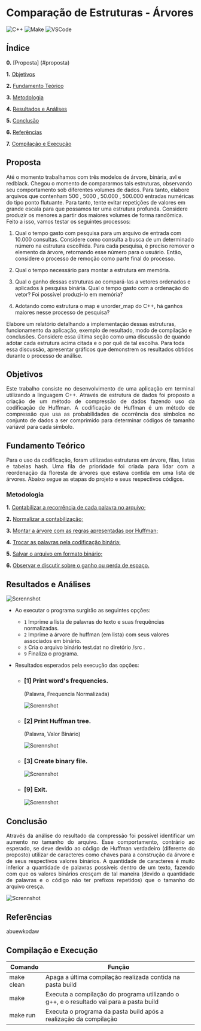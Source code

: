 # Comparação de Estruturas - Árvores

![C++](https://img.shields.io/badge/Linguagem-C++-green.svg)
![Make](https://img.shields.io/badge/Compilacao-Make-orange)
![VSCode](https://img.shields.io/badge/IDE-VSCode-informational)

## Índice

__0.__ [Proposta] (#proposta)

__1.__ [Objetivos](#objetivos)

__2.__ [Fundamento Teórico](#fundamento-teórico)

__3.__ [Metodologia](#metodologia)

__4.__ [Resultados e Análises](#resultados-e-análises)

__5.__ [Conclusão](#discussão-dos-resultados)

__6.__ [Referências](#referências)

__7.__ [Compilação e Execução](#compilação-e-execução)

## Proposta

Até o momento trabalhamos com três modelos de árvore, binária, avl e redblack. Chegou o momento de compararmos tais estruturas, observando seu comportamento sob diferentes volumes de dados. Para tanto, elabore arquivos que contenham 500 , 5000 , 50.000 , 500.000 entradas numéricas do tipo ponto flutuante. Para tanto, tente evitar repetições de valores em grande escala para que possamos ter uma estrutura profunda. Considere produzir os menores a partir dos maiores volumes de forma randômica. Feito a isso, vamos testar os seguintes processos:

1) Qual o tempo gasto com pesquisa para um arquivo de entrada com 10.000 consultas. Considere como consulta a busca de um determinado número na estrutura escolhida. Para cada pesquisa, é preciso remover o elemento da árvore, retornando esse número para o usuário. Então, considere o processo de remoção como parte final do processo. 

2) Qual o tempo necessário para montar a estrutura em memória. 

3) Qual o ganho dessas estruturas ao compará-las a vetores ordenados e aplicados à pesquisa binária. Qual o tempo gasto com a ordenação do vetor? Foi possível produzi-lo em memória? 

4) Adotando como estrutura o map e unorder_map do C++, há ganhos maiores nesse processo de pesquisa?

Elabore um relatório detalhando a implementação dessas estruturas, funcionamento da aplicação, exemplo de resultado, modo de compilação e conclusões. Considere essa última seção como uma discussão de quando adotar cada estrutura acima citada e o por quê de tal escolha. Para toda essa discussão, apresentar gráficos que demonstrem os resultados obtidos durante o processo de análise. 

## Objetivos

<p align="justify">
    Este trabalho consiste no desenvolvimento de uma aplicação em terminal utilizando a linguagem C++. Através de estrutura de dados foi proposto a criação de um método de compressão de dados fazendo uso da codificação de Huffman. A codificação de Huffman é um método de compressão que usa as probabilidades de ocorrência dos símbolos no conjunto de dados a ser comprimido para determinar códigos de tamanho variável para cada símbolo.    
</p>

## Fundamento Teórico
<p align="justify">
    Para o uso da codificação, foram utilizadas estruturas em árvore, filas, listas e tabelas hash. Uma fila de prioridade foi criada para lidar com a reordenação da floresta de árvores que estava contida em uma lista de árvores. Abaixo segue as etapas do projeto e seus respectivos códigos.
</p>

### Metodologia

__1.__ [Contabilizar a recorrência de cada palavra no arquivo;](https://github.com/diegohat/huffman/blob/main/src/tree.cpp#L41)

__2.__ [Normalizar a contabilização;](https://github.com/diegohat/huffman/blob/main/src/tree.cpp#L49)

__3.__ [Montar a árvore com as regras apresentadas por Huffman;](https://github.com/diegohat/huffman/blob/main/src/tree.cpp#L95)

__4.__ [Trocar as palavras pela codificação binária;](https://github.com/diegohat/huffman/blob/main/src/tree.cpp#L62)

__5.__ [Salvar o arquivo em formato binário;](https://github.com/diegohat/huffman/blob/main/src/tree.cpp#L138)

__6.__ [Observar e discutir sobre o ganho ou perda de espaço.](#discussão-dos-resultados)

## Resultados e Análises

![Scrennshot](img/menuPrincipal.jpg)

- Ao executar o programa surgirão as seguintes opções:
    - `1` Imprime a lista de palavras do texto e suas frequências normalizadas.
    - `2` Imprime a árvore de huffman (em lista) com seus valores associados em binário.
    - `3` Cria o arquivo binário test.dat no diretório /src .
    - `9` Finaliza o programa.

- Resultados esperados pela execução das opções:

    - ### [1] Print word's frequencies.
        
        (Palavra, Frequencia Normalizada)

        ![Scrennshot](img/1.jpg)

    - ### [2] Print Huffman tree.

        (Palavra, Valor Binário)

        ![Scrennshot](img/2.jpg)

    - ### [3] Create binary file.

        ![Scrennshot](img/3.jpg)

    - ### [9] Exit.

        ![Scrennshot](img/4.jpg)


## Conclusão

<p align="justify">
    Através da análise do resultado da compressão foi possível identificar um aumento no tamanho do arquivo. Esse comportamento, contrário ao esperado, se deve devido ao código de Huffman verdadeiro (diferente do proposto) utilizar de caracteres como chaves para a construção da árvore e de seus respectivos valores binários. A quantidade de caracteres é muito inferior a quantidade de palavras possíveis dentro de um texto, fazendo com que os valores binários cresçam de tal maneira (devido a quantidade de palavras e o código não ter prefixos repetidos) que o tamanho do arquivo cresça.
</p>

![Scrennshot](img/huffman.jpg)

## Referências

abuewkodaw

## Compilação e Execução

| Comando    | Função                                                                                  |
| ---------- | --------------------------------------------------------------------------------------- |
| make clean | Apaga a última compilação realizada contida na pasta build                              |
| make       | Executa a compilação do programa utilizando o g++, e o resultado vai para a pasta build |
| make run   | Executa o programa da pasta build após a realização da compilação                       |